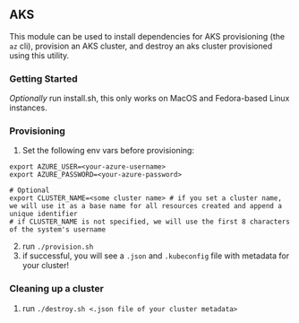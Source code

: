 ## AKS

This module can be used to install dependencies for AKS provisioning (the `az` cli), provision an AKS cluster, and destroy an aks cluster provisioned using this utility.  

### Getting Started
*Optionally* run install.sh, this only works on MacOS and Fedora-based Linux instances.  

### Provisioning
1. Set the following env vars before provisioning:

```
export AZURE_USER=<your-azure-username>
export AZURE_PASSWORD=<your-azure-password>

# Optional
export CLUSTER_NAME=<some cluster name> # if you set a cluster name, we will use it as a base name for all resources created and append a unique identifier
# if CLUSTER_NAME is not specified, we will use the first 8 characters of the system's username
```

2. run `./provision.sh`
3. if successful, you will see a `.json` and `.kubeconfig` file with metadata for your cluster!

### Cleaning up a cluster
1. run `./destroy.sh <.json file of your cluster metadata>`